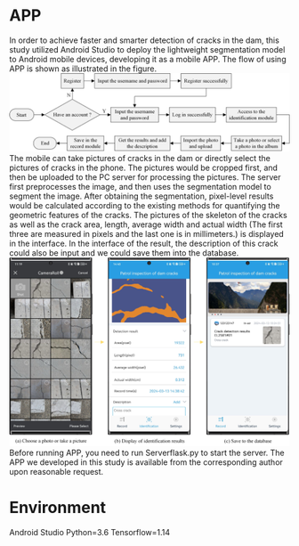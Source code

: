 # APP
In order to achieve faster and smarter detection of cracks in the dam, this study utilized Android Studio to deploy the lightweight segmentation model to Android mobile devices, developing it as a mobile APP. The flow of using APP is shown as illustrated in the figure.
![image](https://github.com/JingyueYuan/APP/blob/a6d447fe691b7c1f2df34db75cd51e30c5477604/Fig.%201.jpg)
The mobile can take pictures of cracks in the dam or directly select the pictures of cracks in the phone. The pictures would be cropped first, and then be uploaded to the PC server for processing the pictures. The server first preprocesses the image, and then uses the segmentation model to segment the image. After obtaining the segmentation, pixel-level results would be calculated according to the existing methods for quantifying the geometric features of the cracks. The pictures of the skeleton of the cracks as well as the crack area, length, average width and actual width (The first three are measured in pixels and the last one is in millimeters.) is displayed in the interface. In the interface of the result, the description of this crack could also be input and we could save them into the database.
![image](https://github.com/JingyueYuan/APP/blob/b675dd5de394f80bec34881e45ad524319769872/Fig.%202.jpg)
Before running APP, you need to run Serverflask.py to start the server.
The APP we developed in this study is available from the corresponding author upon reasonable request.

# Environment
Android Studio
Python=3.6 
Tensorflow=1.14
